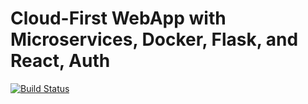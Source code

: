 # Cloud-First WebApp with Microservices, Docker, Flask, and React, Auth

[![Build 
Status](https://travis-ci.org/rivagt/web-app.svg?branch=main)](https://travis-ci.org/rivagt/web-app)
